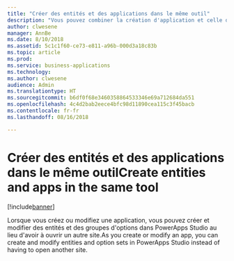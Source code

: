 ```yaml
---
title: "Créer des entités et des applications dans le même outil"
description: "Vous pouvez combiner la création d'application et celle d'entité/de schéma dans un processus en créant des entités pour stocker des données directement dans PowerApps Studio."
author: clwesene
manager: AnnBe
ms.date: 8/10/2018
ms.assetid: 5c1c1f60-ce73-e811-a96b-000d3a18c83b
ms.topic: article
ms.prod: 
ms.service: business-applications
ms.technology: 
ms.author: clwesene
audience: Admin
ms.translationtype: HT
ms.sourcegitcommit: b6df0f68e3460358864533346e69a712684da551
ms.openlocfilehash: 4c4d2bab2eece4bfc98d11890cea115c3f45bacb
ms.contentlocale: fr-fr
ms.lasthandoff: 08/16/2018

---
```

# <a name="create-entities-and-apps-in-the-same-tool"></a><span data-ttu-id="64e43-103">Créer des entités et des applications dans le même outil</span><span class="sxs-lookup"><span data-stu-id="64e43-103">Create entities and apps in the same tool</span></span>


[!include[banner](../../includes/banner.md)]

<span data-ttu-id="64e43-104">Lorsque vous créez ou modifiez une application, vous pouvez créer et modifier des entités et des groupes d'options dans PowerApps Studio au lieu d'avoir à ouvrir un autre site.</span><span class="sxs-lookup"><span data-stu-id="64e43-104">As you create or modify an app, you can create and modify entities and option sets in PowerApps Studio instead of having to open another site.</span></span>

